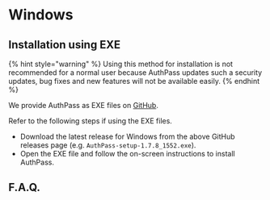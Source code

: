 # Windows

## Installation using EXE

{% hint style="warning" %}
Using this method for installation is not recommended for a normal user because AuthPass updates such a security updates, bug fixes and new features will not be available easily.
{% endhint %}

We provide AuthPass as EXE files on [GitHub](https://github.com/authpass/authpass/releases).

Refer to the following steps if using the EXE files.

* Download the latest release for Windows from the above GitHub releases page \(e.g. `AuthPass-setup-1.7.8_1552.exe`\).
* Open the EXE file and follow the on-screen instructions to install AuthPass.

## F.A.Q.

